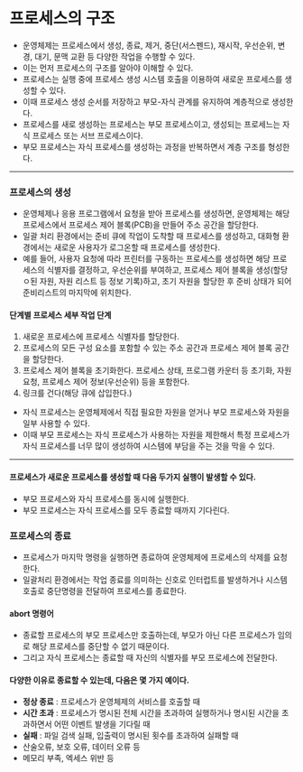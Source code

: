 

# 프로세스의 구조
- 운영체제는 프로세스에서 생성, 종료, 제거, 중단(서스펜드), 재시작, 우선순위, 변경, 대기, 문맥 교환 등 다양한 작업을 수행할 수 있다.
- 이는 먼저 프로세스의 구조를 알아야 이해할 수 있다.
- 프로세스는 실행 중에 프로세스 생성 시스템 호출을 이용하여 새로운 프로세스를 생성할 수 있다.
- 이때 프로세스 생성 순서를 저장하고 부모-자식 관계를 유지하여 계층적으로 생성한다.
- 프로세스를 새로 생성하는 프로세스는 부모 프로세스이고, 생성되는 프로세느는 자식 프로세스 또는 서브 프로세스이다.
- 부모 프로세스는 자식 프로세스를 생성하는 과정을 반복하면서 계층 구조를 형성한다.

--- 


### 프로세스의 생성
- 운영체제나 응용 프로그램에서 요청을 받아 프로세스를 생성하면, 운영체제는 해당 프로세스에서 프로세스 제어 블록(PCB)을 만들어 주소 공간을 할당한다.
- 일괄 처리 환경에서는 준비 큐에 작업이 도착할 때 프로세스를 생성하고, 대화형 환경에서는 새로운 사용자가 로그온할 때 프로세스를 생성한다.
- 예를 들어, 사용자 요청에 따라 프린터를 구동하는 프로세스를 생성하면 해당 프로세스의 식별자를 결정하고, 우선순위를 부여하고, 프로세스 제어 블록을 생성(할당ㅇ된 자원, 자원 리스트 등 정보 기록)하고, 초기 자원을 할당한 후 준비 상태가 되어 준비리스트의 마지막에 위치한다.

#### 단계별 프로세스 세부 작업 단계
1. 새로운 프로세스에 프로세스 식별자를 할당한다.
2. 프로세스의 모든 구성 요소를 포함할 수 있는 주소 공간과 프로세스 제어 블록 공간을 할당한다.
3. 프로세스 제어 블록을 초기화한다. 프로세스 상태, 프로그램 카운터 등 초기화, 자원 요청, 프로세스 제어 정보(우선순위) 등을 포함한다.
4. 링크를 건다(해당 큐에 삽입한다.)

- 자식 프로세스는 운영체제에서 직접 필요한 자원을 얻거나 부모 프로세스와 자원을 일부 사용할 수 있다.
- 이때 부모 프로세스는 자식 프로세스가 사용하는 자원을 제한해서 특정 프로세스가 자식 프로세스를 너무 많이 생성하여 시스템에 부담을 주는 것을 막을 수 있다.

---

#### 프로세스가 새로운 프로세스를 생성할 때 다음 두가지 실행이 발생할 수 있다.
- 부모 프로세스와 자식 프로세스를 동시에 실행한다.
- 부모 프로세스는 자식 프로세스를 모두 종료할 때까지 기다린다.

### 프로세스의 종료
- 프로세스가 마지막 명령을 실행하면 종료하여 운영체제에 프로세스의 삭제를 요청한다.
- 일괄처리 환경에서는 작업 종료를 의미하는 신호로 인터럽트를 발생하거나 시스템 호출로 중단명령을 전달하여 프로세스를 종료한다.

#### abort 명령어
- 종료할 프로세스의 부모 프로세스만 호출하는데, 부모가 아닌 다른 프로세스가 임의로 해당 프로세스를 중단할 수 없기 때문이다.
- 그리고 자식 프로세스는 종료할 때 자신의 식별자를 부모 프로세스에 전달한다.

#### 다양한 이유로 종료할 수 있는데, 다음은 몇 가지 예이다.
- **정상 종료** : 프로세스가 운영체제의 서비스를 호출할 때
- **시간 초과** : 프로세스가 명시된 전체 시간을 초과하여 실행하거나 명시된 시간을 초과하면서 어떤 이벤트 발생을 기다릴 때
- **실패** : 파일 검색 실패, 입출력이 명시된 횟수를 초과하여 실패할 때
- 산술오류, 보호 오류, 데이터 오류 등 
- 메모리 부족, 엑세스 위반 등
